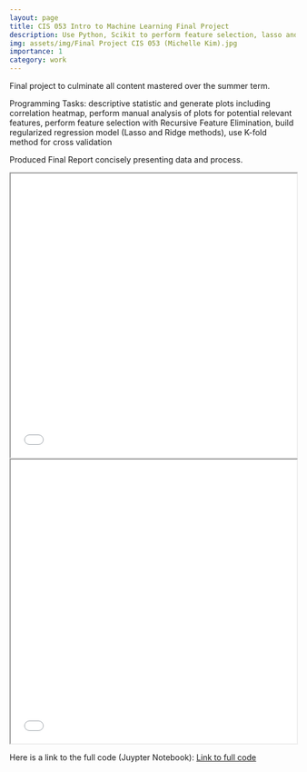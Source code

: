 ```yaml
---
layout: page
title: CIS 053 Intro to Machine Learning Final Project
description: Use Python, Scikit to perform feature selection, lasso and ridge regression, cross validation on housing price data
img: assets/img/Final Project CIS 053 (Michelle Kim).jpg
importance: 1
category: work
---
```


Final project to culminate all content mastered over the summer term. 

Programming Tasks: descriptive statistic and generate plots including correlation heatmap, perform manual analysis of plots for potential relevant features, perform feature selection with Recursive Feature Elimination, build regularized regression model (Lasso and Ridge methods), use K-fold method for cross validation

Produced Final Report concisely presenting data and process.

<iframe src="/assets/pdf/CIS053-Written-Final.pdf" width="100%" height="500px"></iframe>

<iframe src="/assets/pdf/example_pdf.pdf" width="100%" height="500px"></iframe>





<script>
  // Initialize PDF.js
  pdfjsLib.GlobalWorkerOptions.workerSrc = 'https://cdnjs.cloudflare.com/ajax/libs/pdf.js/2.11.582/pdf.worker.min.js';

  // Load and render the PDF
  var pdfViewer = document.getElementById('pdfViewer');
  var pdfFile = 'assets/pdf/CIS053-Written-Final.pdf'; // Replace with the actual path to your PDF file

  var loadingTask = pdfjsLib.getDocument(pdfFile);
  loadingTask.promise.then(function (pdfDocument) {
    // Initialize the PDF viewer
    var pdfViewer = new pdfjsViewer.PDFViewer({
      container: pdfViewer,
    });
    pdfViewer.setDocument(pdfDocument);
  });
</script>



Here is a link to the full code (Juypter Notebook):
<a href="https://github.com/michellekim2/portfolio/blob/main/CIS053-Final-Code.ipynb">Link to full code</a>



